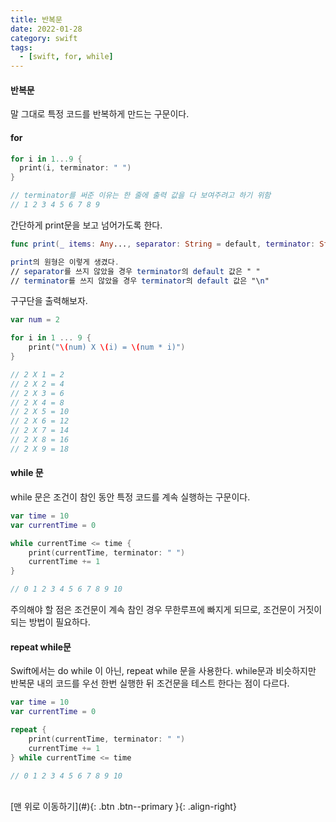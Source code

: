 ```yaml
---
title: 반복문
date: 2022-01-28
category: swift
tags:
  - [swift, for, while]
---
```



#### 반복문
말 그대로 특정 코드를 반복하게 만드는 구문이다.


#### for 
``` swift
for i in 1...9 {
  print(i, terminator: " ")
}

// terminator를 써준 이유는 한 줄에 출력 값을 다 보여주려고 하기 위함
// 1 2 3 4 5 6 7 8 9
```

간단하게 print문을 보고 넘어가도록 한다.

``` swift
func print(_ items: Any..., separator: String = default, terminator: String = default)

print의 원형은 이렇게 생겼다.
// separator를 쓰지 않았을 경우 terminator의 default 값은 " "
// terminator를 쓰지 않았을 경우 terminator의 default 값은 "\n"
```

구구단을 출력해보자.

``` swift
var num = 2

for i in 1 ... 9 {
    print("\(num) X \(i) = \(num * i)")
}

// 2 X 1 = 2
// 2 X 2 = 4
// 2 X 3 = 6
// 2 X 4 = 8
// 2 X 5 = 10
// 2 X 6 = 12
// 2 X 7 = 14
// 2 X 8 = 16
// 2 X 9 = 18
```

#### while 문

while 문은 조건이 참인 동안 특정 코드를 계속 실행하는 구문이다.

```swift
var time = 10
var currentTime = 0

while currentTime <= time {
    print(currentTime, terminator: " ")
    currentTime += 1
}

// 0 1 2 3 4 5 6 7 8 9 10 
```

주의해야 할 점은 조건문이 계속 참인 경우 무한루프에 빠지게 되므로, 조건문이 거짓이 되는 방법이 필요하다.


#### repeat while문

Swift에서는 do while 이 아닌, repeat while 문을 사용한다.
while문과 비슷하지만 반복문 내의 코드를 우선 한번 실행한 뒤 조건문을 테스트 한다는 점이 다르다.

```swift
var time = 10
var currentTime = 0

repeat {
	print(currentTime, terminator: " ")
	currentTime += 1
} while currentTime <= time

// 0 1 2 3 4 5 6 7 8 9 10 
```

<br>
[맨 위로 이동하기](#){: .btn .btn--primary }{: .align-right}
<br>